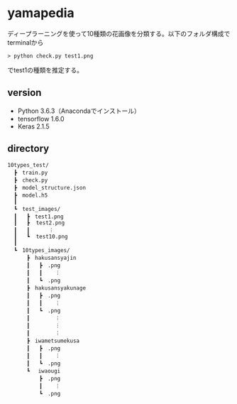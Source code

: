 # yamapedia
ディープラーニングを使って10種類の花画像を分類する。以下のフォルダ構成でterminalから
```
> python check.py test1.png
```
でtest1の種類を推定する。

version
----------------------------------
- Python 3.6.3（Anacondaでインストール）
- tensorflow 1.6.0
- Keras 2.1.5

directory
----------------------------------
```
10types_test/
  ┣　train.py
  ┣　check.py
  ┣　model_structure.json
  ┣　model.h5
  ┃
  ┗　test_images/
  ┃   ┣　test1.png
  ┃   ┣  test2.png
  ┃   ┃      ︙
  ┃   ┗  test10.png
  ┃
  ┗　10types_images/
      ┣　hakusansyajin
      ┃   ┣　.png
      ┃   ┃    ︙
      ┃   ┗　.png
      ┣　hakusansyakunage
      ┃   ┣　.png
      ┃   ┃    ︙
      ┃   ┗　.png
      ┃        ︙
      ┃        ︙
      ┃        ︙
      ┣　iwametsumekusa
      ┃   ┣　.png
      ┃   ┃    ︙
      ┃   ┗　.png
      ┗ 　iwaougi
          ┣　.png
          ┃    ︙
          ┗　.png

```
  
